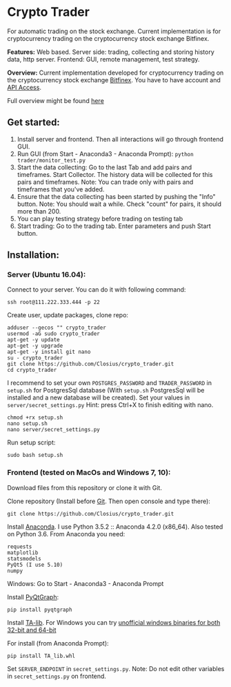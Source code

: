 # Crypto Trader

For automatic trading on the stock exchange.
Current implementation is for cryptocurrency trading on
the cryptocurrency stock exchange Bitfinex.

**Features:**
Web based.
Server side: trading, collecting and storing history data, http server.
Frontend: GUI, remote management, test strategy.

**Overview:**
Current implementation developed for cryptocurrency trading on
the cryptocurrency stock exchange [Bitfinex](https://www.bitfinex.com).
You have to have account and [API Access](https://docs.bitfinex.com/docs/api-access).

Full overview might be found [here](https://github.com/Closius/crypto_trader/raw/master/trader/misc/crypto_trader.pdf)

## Get started:

1. Install server and frontend. Then all interactions will go through frontend GUI.
2. Run GUI (from Start - Anaconda3 - Anaconda Prompt): ``python trader/monitor_test.py``
3. Start the data collecting:
    Go to the last Tab and add pairs and timeframes.
    Start Collector.
    The history data will be collected for this pairs and timeframes.
    Note: You can trade only with pairs and timeframes that you've added.
4. Ensure that the data collecting has been started by pushing the "Info" button.
    Note: You should wait a while. Check "count" for pairs, it should more than 200.
5. You can play testing strategy before trading on testing tab
6. Start trading: Go to the trading tab. Enter parameters and push Start button.

## Installation:

### Server (Ubuntu 16.04):

Connect to your server. You can do it with following command:
```
ssh root@111.222.333.444 -p 22
```

Create user, update packages, clone repo:
```
adduser --gecos "" crypto_trader
usermod -aG sudo crypto_trader
apt-get -y update
apt-get -y upgrade
apt-get -y install git nano
su - crypto_trader
git clone https://github.com/Closius/crypto_trader.git
cd crypto_trader
```

I recommend to set your own ``POSTGRES_PASSWORD`` and ``TRADER_PASSWORD`` in ``setup.sh`` for PostgresSql database
(With ``setup.sh`` PostgresSql will be installed and a new database will be created).
Set your values in ``server/secret_settings.py``
Hint: press Ctrl+X to finish editing with nano.
```
chmod +rx setup.sh
nano setup.sh
nano server/secret_settings.py
```

Run setup script:
```
sudo bash setup.sh
```

### Frontend (tested on MacOs and Windows 7, 10):

Download files from this repository or clone it with Git.

Clone repository (Install before [Git](https://git-scm.com/downloads). Then open console and type there):
```
git clone https://github.com/Closius/crypto_trader.git
```

Install [Anaconda](https://www.anaconda.com/download). I use Python 3.5.2 :: Anaconda 4.2.0 (x86_64). Also tested on Python 3.6.
From Anaconda you need:
```
requests
matplotlib
statsmodels
PyQt5 (I use 5.10)
numpy
```

Windows: Go to Start - Anaconda3 - Anaconda Prompt

Install [PyQtGraph](http://www.pyqtgraph.org/):
```
pip install pyqtgraph
```

Install [TA-lib](https://github.com/mrjbq7/ta-lib#dependencies).
For Windows you can try [unofficial windows binaries for both 32-bit and 64-bit](https://www.lfd.uci.edu/~gohlke/pythonlibs/#ta-lib)

For install (from Anaconda Prompt):
```
pip install TA_lib.whl
```

Set ``SERVER_ENDPOINT`` in ``secret_settings.py``. Note: Do not edit other variables in ``secret_settings.py`` on frontend.


